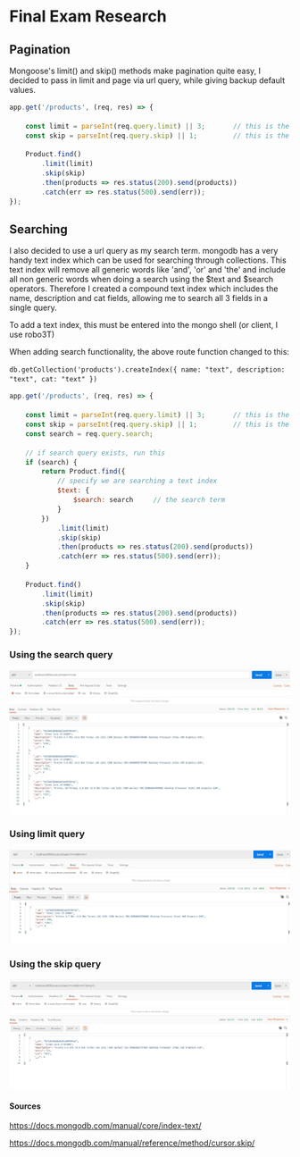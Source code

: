 # Final Exam Research

## Pagination
Mongoose's limit() and skip() methods make pagination quite easy, I decided to pass in limit and page via url query, while giving backup default values.

```javascript
app.get('/products', (req, res) => {

    const limit = parseInt(req.query.limit) || 3;       // this is the number of products per page
    const skip = parseInt(req.query.skip) || 1;         // this is the current page

    Product.find()
        .limit(limit)
        .skip(skip)
        .then(products => res.status(200).send(products))
        .catch(err => res.status(500).send(err));
});
```

## Searching
I also decided to use a url query as my search term. mongodb has a very handy text index which can be used for searching through collections. This text index will remove all generic words like 'and', 'or' and 'the' and include all non generic words when doing a search using the $text and $search operators. Therefore I created a compound text index which includes the name, description and cat fields, allowing me to search all 3 fields in a single query.

To add a text index, this must be entered into the mongo shell (or client, I use robo3T)


When adding search functionality, the above route function changed to this:

`db.getCollection('products').createIndex({ name: "text", description: "text", cat: "text" })`

```javascript
app.get('/products', (req, res) => {

    const limit = parseInt(req.query.limit) || 3;       // this is the number of products per page
    const skip = parseInt(req.query.skip) || 1;         // this is the current page
    const search = req.query.search;

    // if search query exists, run this
    if (search) {
        return Product.find({
            // specify we are searching a text index
            $text: {
                $search: search     // the search term
            }
        })
            .limit(limit)
            .skip(skip)
            .then(products => res.status(200).send(products))
            .catch(err => res.status(500).send(err));
    }

    Product.find()
        .limit(limit)
        .skip(skip)
        .then(products => res.status(200).send(products))
        .catch(err => res.status(500).send(err));
});
```

### Using the search query
![alt text](./img/search-intel.jpg "Logo Title Text 1")

### Using limit query
![alt text](./img/search-limit-intel.jpg "Logo Title Text 1")

### Using the skip query
![alt text](./img/search-limit-skip-intel.jpg "Logo Title Text 1")


#### Sources
https://docs.mongodb.com/manual/core/index-text/

https://docs.mongodb.com/manual/reference/method/cursor.skip/